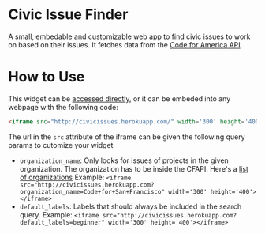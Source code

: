 Civic Issue Finder
=====

A small, embedable and customizable web app to find civic issues to work on based on their issues. It fetches data from the [Code for America API](http://codeforamerica.org/api).

How to Use
======

This widget can be [accessed directly](http://civicissues.herokuapp.com), or it can be embeded into any webpage with the following code:

```html
<iframe src="http://civicissues.herokuapp.com/" width='300' height='400'></iframe>
```

The url in the `src` attribute of the iframe can be given the following query params to cutomize your widget

- `organization_name`: Only looks for issues of projects in the given organization. The organization has to be inside the CFAPI. Here's a [list of organizations](http://codeforamerica.org/api/organizations) Example: `<iframe src="http://civicissues.herokuapp.com?organization_name=Code+for+San+Francisco" width='300' height='400'></iframe>`
- `default_labels`: Labels that should always be included in the search query. Example: `<iframe src="http://civicissues.herokuapp.com?default_labels=beginner" width='300' height='400'></iframe>`
